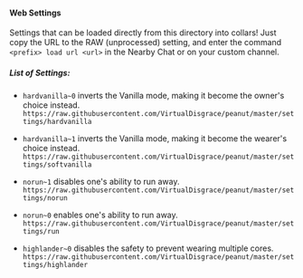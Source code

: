 #### Web Settings

Settings that can be loaded directly from this directory into collars! Just copy the URL to the RAW (unprocessed) setting, and enter the command ``<prefix> load url <url>`` in the Nearby Chat or on your custom channel.

##### List of Settings:

* ``hardvanilla~0`` inverts the Vanilla mode, making it become the owner's choice instead.
``https://raw.githubusercontent.com/VirtualDisgrace/peanut/master/settings/hardvanilla``

* ``hardvanilla~1`` inverts the Vanilla mode, making it become the wearer's choice instead. 
``https://raw.githubusercontent.com/VirtualDisgrace/peanut/master/settings/softvanilla``

* ``norun~1`` disables one's ability to run away.
``https://raw.githubusercontent.com/VirtualDisgrace/peanut/master/settings/norun``

* ``norun~0`` enables one's ability to run away.
``https://raw.githubusercontent.com/VirtualDisgrace/peanut/master/settings/run``

* ``highlander~0`` disables the safety to prevent wearing multiple cores.
``https://raw.githubusercontent.com/VirtualDisgrace/peanut/master/settings/highlander``
